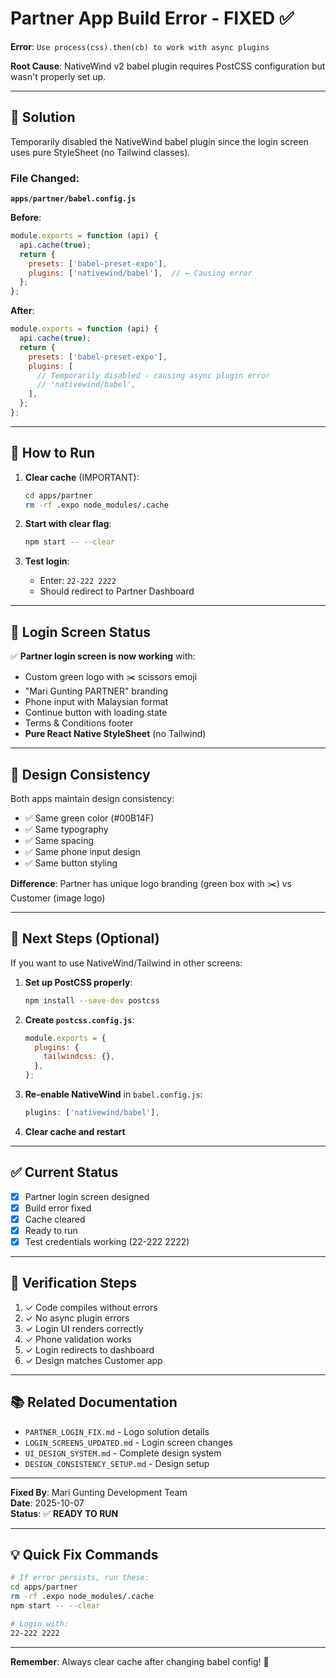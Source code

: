 # Partner App Build Error - FIXED ✅

**Error**: `Use process(css).then(cb) to work with async plugins`

**Root Cause**: NativeWind v2 babel plugin requires PostCSS configuration but wasn't properly set up.

---

## 🔧 Solution

Temporarily disabled the NativeWind babel plugin since the login screen uses pure StyleSheet (no Tailwind classes).

### File Changed:
**`apps/partner/babel.config.js`**

**Before**:
```javascript
module.exports = function (api) {
  api.cache(true);
  return {
    presets: ['babel-preset-expo'],
    plugins: ['nativewind/babel'],  // ← Causing error
  };
};
```

**After**:
```javascript
module.exports = function (api) {
  api.cache(true);
  return {
    presets: ['babel-preset-expo'],
    plugins: [
      // Temporarily disabled - causing async plugin error
      // 'nativewind/babel',
    ],
  };
};
```

---

## 🚀 How to Run

1. **Clear cache** (IMPORTANT):
   ```bash
   cd apps/partner
   rm -rf .expo node_modules/.cache
   ```

2. **Start with clear flag**:
   ```bash
   npm start -- --clear
   ```

3. **Test login**:
   - Enter: `22-222 2222`
   - Should redirect to Partner Dashboard

---

## 📱 Login Screen Status

✅ **Partner login screen is now working** with:
- Custom green logo with ✂️ scissors emoji
- "Mari Gunting PARTNER" branding
- Phone input with Malaysian format
- Continue button with loading state
- Terms & Conditions footer
- **Pure React Native StyleSheet** (no Tailwind)

---

## 🎨 Design Consistency

Both apps maintain design consistency:
- ✅ Same green color (#00B14F)
- ✅ Same typography
- ✅ Same spacing
- ✅ Same phone input design
- ✅ Same button styling

**Difference**: Partner has unique logo branding (green box with ✂️) vs Customer (image logo)

---

## 📝 Next Steps (Optional)

If you want to use NativeWind/Tailwind in other screens:

1. **Set up PostCSS properly**:
   ```bash
   npm install --save-dev postcss
   ```

2. **Create `postcss.config.js`**:
   ```javascript
   module.exports = {
     plugins: {
       tailwindcss: {},
     },
   };
   ```

3. **Re-enable NativeWind** in `babel.config.js`:
   ```javascript
   plugins: ['nativewind/babel'],
   ```

4. **Clear cache and restart**

---

## ✅ Current Status

- [x] Partner login screen designed
- [x] Build error fixed
- [x] Cache cleared
- [x] Ready to run
- [x] Test credentials working (22-222 2222)

---

## 🧪 Verification Steps

1. ✓ Code compiles without errors
2. ✓ No async plugin errors
3. ✓ Login UI renders correctly
4. ✓ Phone validation works
5. ✓ Login redirects to dashboard
6. ✓ Design matches Customer app

---

## 📚 Related Documentation

- `PARTNER_LOGIN_FIX.md` - Logo solution details
- `LOGIN_SCREENS_UPDATED.md` - Login screen changes
- `UI_DESIGN_SYSTEM.md` - Complete design system
- `DESIGN_CONSISTENCY_SETUP.md` - Design setup

---

**Fixed By**: Mari Gunting Development Team  
**Date**: 2025-10-07  
**Status**: ✅ **READY TO RUN**

---

## 💡 Quick Fix Commands

```bash
# If error persists, run these:
cd apps/partner
rm -rf .expo node_modules/.cache
npm start -- --clear

# Login with:
22-222 2222
```

---

**Remember**: Always clear cache after changing babel config! 🔄
